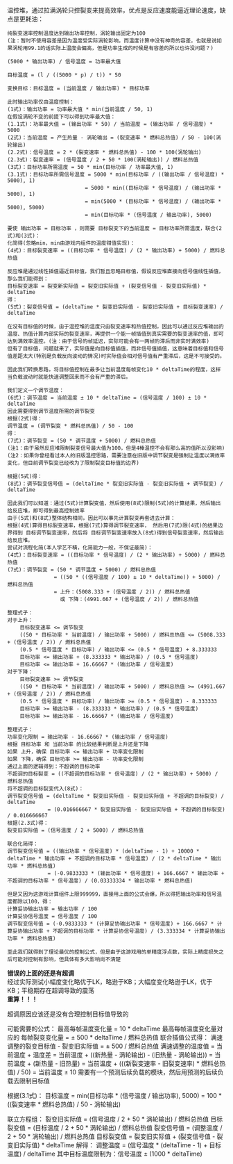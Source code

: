 
温控堆，通过拉满涡轮只控裂变来提高效率，优点是反应速度能逼近理论速度，缺点是更耗油：
```text
纯裂变速率控制温度达到输出功率控制，涡轮输出固定为100
(注：暂时不使用容差是因为温度受实际涡轮影响，而温度计算中没有神奇的容差，也就是说如果涡轮用99.1的话实际上温度会偏高，但是功率生成的时候是有容差的所以也许没问题？)

(5000 * 输出功率) / 信号温度 = 功率最大值

目标温度 = (l / ((5000 * p) / t)) * 50

变换目标：目标温度 = (当前温度 / 输出功率) * 目标功率

此时输出功率仅由温度控制：
(1式)：输出功率 = 功率最大值 * min(当前温度 / 50, 1)
在假设涡轮不变的前提下可以得到功率最大值：
(1.1式)：功率最大值 = (输出功率 * 50) / 当前温度 = (输出功率 / 信号温度) * 5000
(2式)：当前温度 = 产生热量 - 涡轮输出 = (裂变速率 * 燃料总热值) / 50 - 100(涡轮输出)
(2.2式)：信号温度 = 2 * (裂变速率 * 燃料总热值) - 100 * 100(涡轮输出)
(2.3式)：裂变速率 = (信号温度 / 2 + 50 * 100(涡轮输出)) / 燃料总热值
(3式)：目标功率所需温度 = 50 * min(目标功率 / 功率最大值, 1)
(3.1式)：目标功率所需信号温度 = 5000 * min(目标功率 / ((输出功率 / 信号温度) * 5000), 1)
                         = 5000 * min((目标功率 * 信号温度) / (输出功率 * 5000), 1)
                         = min(5000 * (目标功率 * 信号温度) / (输出功率 * 5000), 5000)
                         = min(目标功率 * (信号温度 / 输出功率), 5000)

要使 输出功率 = 目标功率 ，则需要 目标裂变下的当前温度 = 目标功率所需温度，联合(2式)和(3式)：
化简得(忽略min，min由游戏内组件的温度钳值实现)：
(4式)：目标裂变速率 = ((目标功率 * 信号温度) / (2 * 输出功率) + 5000) / 燃料总热值

反应堆是通过线性插值逼近目标值，我们暂且忽略目标值，假设反应堆直接向信号值线性插值，那么我们能得到：
目标裂变速率 = 裂变新实际值 = 裂变旧实际值 + (裂变信号值 - 裂变旧实际值) * deltaTime
得：
(5式)：裂变信号值 = (deltaTime * 裂变旧实际值 - 裂变旧实际值 + 目标裂变速率) / deltaTime

在没有目标值的时候，由于温控堆的温度只由裂变速率和热值控制，因此可以通过反应堆输出的温度、热值计算内部实际的裂变速率，再提供一个能一帧插值到真实需要的裂变速率的值，即可达到满效率温控。(注：由于信号的帧延迟，实际可能会有一两帧的滞后而非实时满效率)
但有了目标值，问题就来了，实际值是向目标值插值，而非信号值插值，这意味着目标值和信号值差距太大(特别是负载反向波动的情况)时实际值会相对信号值有严重滞后，这是不可接受的。

因此我们转换思路，将目标值控制在最多让当前温度每帧变化10 * deltaTime的程度，这样当负载波动时就能快速调整回来而不会有严重的滞后。

我们定义一个调节温度：
(6式)：调节温度 = 当前温度 ± 10 * deltaTime = (信号温度 / 100) ± 10 * deltaTime
因此需要得到调节温度所需的调节裂变
根据(2式)得：
调节温度 = (调节裂变 * 燃料总热值) / 50 - 100
得：
(7式)：调节裂变 = (50 * 调节温度 + 5000) / 燃料总热值
(注1：由于虽然反应堆限制裂变信号最大值为100，但是4棒温控不会有那么高的值所以没影响)
(注2：如果你曾经看过本人的旧版温控思路，需要注意在旧版中调节裂变是强制让温度以满效率变化，但目前调节裂变已经改为了限制裂变目标值的边界)

根据(5式)得：
(8式)：调节裂变信号值 = (deltaTime * 裂变旧实际值 - 裂变旧实际值 + 调节裂变) / deltaTime

因此我们可以知道：通过(5式)计算裂变值，然后使用(8式)限制(5式)的计算结果，然后输出给反应堆，即可得到最高控制效率
由于(5式)和(8式)整体结构相同，因此可以事先计算裂变再套进去计算：
根据(4式)算得目标裂变速率，根据(7式)算得调节裂变速率， 然后用(7式)限(4式)的结果边界得到 目标调节裂变速率，然后将 目标调节裂变速率放入(8式)得到信号裂变速率，然后输出给反应堆。
尝试对流程化简(本人学艺不精，化简能力一般，不保证最简)：
(4式)：目标裂变速率 = ((目标功率 * 信号温度) / (2 * 输出功率) + 5000) / 燃料总热值
(7式)：调节裂变 = (50 * 调节温度 + 5000) / 燃料总热值
               = ((50 * ((信号温度 / 100) ± 10 * deltaTime)) + 5000) / 燃料总热值
               = 上升：(5008.333 + (信号温度 / 2)) / 燃料总热值
                 或 下降：(4991.667 + (信号温度 / 2)) / 燃料总热值

整理式子：
对于上升：
    目标裂变速率 <= 调节裂变
    ((50 * 目标功率 * 当前温度) / 输出功率 + 5000) / 燃料总热值 <= (5008.333 + (信号温度 / 2)) / 燃料总热值
    (0.5 * 信号温度 * 目标功率) / 输出功率 <= (0.5 * 信号温度) + 8.333333
    目标功率 <= 输出功率 + (8.333333 * 输出功率) / (0.5 * 信号温度)
    目标功率 <= 输出功率 + 16.66667 * (输出功率 / 信号温度)
对于下降：
    目标裂变速率 >= 调节裂变
    ((50 * 目标功率 * 当前温度) / 输出功率 + 5000) / 燃料总热值 >= (4991.667 + (信号温度 / 2)) / 燃料总热值
    (0.5 * 信号温度 * 目标功率) / 输出功率 >= (0.5 * 信号温度) - 8.333333
    目标功率 >= 输出功率 - (8.333333 * 输出功率) / (0.5 * 信号温度)
    目标功率 >= 输出功率 - 16.66667 * (输出功率 / 信号温度)

整理式子：
功率变化限制 = 输出功率 - 16.66667 * (输出功率 / 信号温度)
根据 目标功率 和 当前功率 的比较结果判断是上升还是下降
如果 上升，确保 目标功率 <= 输出功率 + 功率变化限制
如果 下降，确保 目标功率 >= 输出功率 - 功率变化限制
通过上面的逻辑得到：不超调的目标功率
不超调的目标裂变 = ((不超调的目标功率 * 信号温度) / (2 * 输出功率) + 5000) / 燃料总热值
将不超调的目标裂变代入(8式)：
调节裂变信号值 = (deltaTime * 裂变旧实际值 - 裂变旧实际值 + 不超调的目标裂变) / deltaTime
             = (0.016666667 * 裂变旧实际值 - 裂变旧实际值 + 不超调的目标裂变) / 0.016666667
根据(2.3式)得：
裂变旧实际值 = (信号温度 / 2 + 5000) / 燃料总热值

联合化简得：
调节裂变信号值 = ((输出功率 * 信号温度) * (deltaTime - 1) + 10000 * deltaTime * 输出功率 + 不超调的目标功率 * 信号温度) / (2 * deltaTime * 输出功率 * 燃料总热值)
             = (-0.9833333 * (输出功率 * 信号温度) + 166.6667 * 输出功率 + 不超调的目标功率 * 信号温度) / (0.03333334 * 输出功率 * 燃料总热值)

但是又因为这游戏计算组件上限999999，直接用上面的公式会爆，所以得把输出功率和信号温度都除以100，得：
计算妥协输出功率 = 输出功率 / 100
计算妥协信号温度 = 信号温度 / 100
调节裂变信号值 = (-0.9833333 * (计算妥协输出功率 * 信号温度) + 166.6667 * 计算妥协输出功率 + 不超调的目标功率 * 计算妥协信号温度) / (3.333334 * 计算妥协输出功率 * 燃料总热值)

至此我们就得到了理论最优的控制公式，但是由于这游戏用的单精度浮点数，实际上精度损失之后可能对控制有影响，但具体有多大影响尚不清楚
```
**错误的上面的还是有超调**  
经过实际测试小幅度变化略优于LK，略逊于KB；大幅度变化略逊于LK，优于KB；平稳期存在超调导致的震荡  
**重算！！！**

超调原因应该还是没有合理控制目标值导致的

可能需要的公式：
最高每帧温度变化量 = 10 * deltaTime
最高每帧温度变化量对应的 每帧裂变变化量 = ± 500 * deltaTime /  燃料总热值
联合插值公式得：
满速调整的裂变目标值 - 裂变旧实际值 = ± 500 / 燃料总热值
满速调整的温度值 = 当前温度 + 温度差
              = 当前温度 + ((新热量 - 涡轮输出) - (旧热量 - 涡轮输出))
              = 当前温度 + (新热量 - 旧热量)
              = 当前温度 + (((新裂变速率 - 旧裂变速率) * 燃料总热值) / 50)
              = 当前温度 ± 10
需要有一个预测后续负载的模块，然后用预测的后续负载去限制目标值


根据(3.1式)：
目标温度 = min(目标功率 * (信号温度 / 输出功率), 5000) = 100 * ((裂变速率 * 燃料总热值) / 50 - 涡轮输出)


联立方程组：
裂变旧实际值 = (信号温度 / 2 + 50 * 涡轮输出) / 燃料总热值
目标裂变值 = (目标温度 / 2 + 50 * 涡轮输出) / 燃料总热值
裂变信号值 = (调整温度 / 2 + 50 * 涡轮输出) / 燃料总热值
目标裂变值 = 裂变旧实际值 + (裂变信号值 - 裂变旧实际值) * deltaTime
解得：
调整温度 = (信号温度 * (deltaTime - 1) + 目标温度) / deltaTime
其中目标温度限制为：信号温度 ± (1000 * deltaTime)

